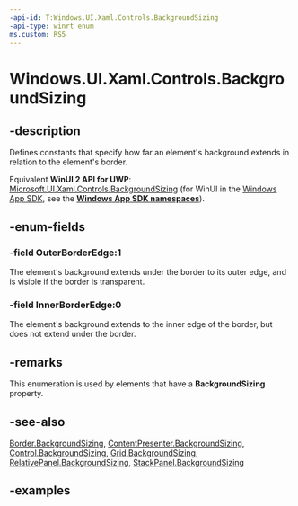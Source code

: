 ```yaml
---
-api-id: T:Windows.UI.Xaml.Controls.BackgroundSizing
-api-type: winrt enum
ms.custom: RS5
---
```


<!-- Enumeration syntax.
public enum BackgroundSizing : int 
-->

# Windows.UI.Xaml.Controls.BackgroundSizing

## -description

Defines constants that specify how far an element's background extends in relation to the element's border.

Equivalent **WinUI 2 API for UWP**: [Microsoft.UI.Xaml.Controls.BackgroundSizing](/windows/winui/api/microsoft.ui.xaml.controls.backgroundsizing) (for WinUI in the [Windows App SDK](/windows/apps/windows-app-sdk/), see the **[Windows App SDK namespaces](/windows/windows-app-sdk/api/winrt/)**).

## -enum-fields

### -field OuterBorderEdge:1

The element's background extends under the border to its outer edge, and is visible if the border is transparent.

### -field InnerBorderEdge:0

The element's background extends to the inner edge of the border, but does not extend under the border.

## -remarks

This enumeration is used by elements that have a **BackgroundSizing** property.

## -see-also

[Border.BackgroundSizing](border_backgroundsizing.md), [ContentPresenter.BackgroundSizing](contentpresenter_backgroundsizing.md), [Control.BackgroundSizing](control_backgroundsizing.md), [Grid.BackgroundSizing](grid_backgroundsizing.md), [RelativePanel.BackgroundSizing](relativepanel_backgroundsizing.md), [StackPanel.BackgroundSizing](stackpanel_backgroundsizing.md)

## -examples

